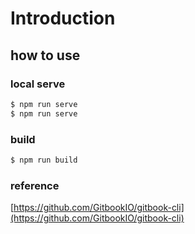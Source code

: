 # Introduction

## how to use

### local serve

```bash
$ npm run serve
$ npm run serve
```


### build

```bash
$ npm run build
```

### reference
[https://github.com/GitbookIO/gitbook-cli](https://github.com/GitbookIO/gitbook-cli)
